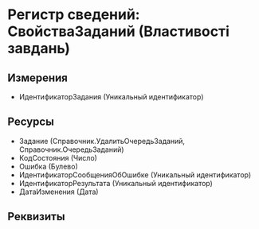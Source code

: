 ﻿# Регистр сведений: СвойстваЗаданий (Властивості завдань)

## Измерения

- ИдентификаторЗадания (Уникальный идентификатор)

## Ресурсы

- Задание (Справочник.УдалитьОчередьЗаданий, Справочник.ОчередьЗаданий)
- КодСостояния (Число)
- Ошибка (Булево)
- ИдентификаторСообщенияОбОшибке (Уникальный идентификатор)
- ИдентификаторРезультата (Уникальный идентификатор)
- ДатаИзменения (Дата)

## Реквизиты


